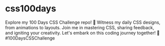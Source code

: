 # css100days
Explore my 100 Days CSS Challenge repo! 🎨 Witness my daily CSS designs, from animations to layouts. Join me in mastering CSS, sharing feedback, and igniting your creativity. Let's embark on this coding journey together! 🚀 #100DaysCSSChallenge
